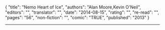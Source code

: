 {
"title": "Nemo Heart of Ice",
"authors": "Alan Moore,Kevin O'Neil",
"editors": "",
"translator": "",
"date": "2014-08-15",
"rating": "",
"re-read": "",
"pages": "56",
"non-fiction": "",
"comic": "TRUE",
"published": "2013"
}

---
